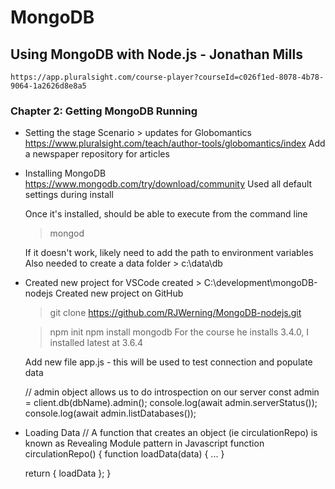 # MongoDB

## Using MongoDB with Node.js - Jonathan Mills

    https://app.pluralsight.com/course-player?courseId=c026f1ed-8078-4b78-9064-1a2626d8e8a5

### Chapter 2: Getting MongoDB Running

-   Setting the stage
    Scenario > updates for Globomantics
    https://www.pluralsight.com/teach/author-tools/globomantics/index
    Add a newspaper repository for articles

-   Installing MongoDB
    https://www.mongodb.com/try/download/community
    Used all default settings during install

    Once it's installed, should be able to execute from the command line

    > mongod

    If it doesn't work, likely need to add the path to environment variables
    Also needed to create a data folder > c:\data\db

-   Created new project for VSCode
    created > C:\development\mongoDB-nodejs
    Created new project on GitHub

    > git clone https://github.com/RJWerning/MongoDB-nodejs.git

    > npm init
    > npm install mongodb
    > For the course he installs 3.4.0, I installed latest at 3.6.4

    Add new file app.js - this will be used to test connection and populate data

    // admin object allows us to do introspection on our server
    const admin = client.db(dbName).admin();
    console.log(await admin.serverStatus());
    console.log(await admin.listDatabases());

-   Loading Data
    // A function that creates an object (ie circulationRepo) is known as Revealing Module pattern in Javascript
    function circulationRepo() {
    function loadData(data) {
    ...
    }

    return { loadData };
    }
